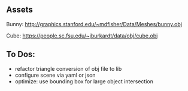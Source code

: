 ## Assets
Bunny:
http://graphics.stanford.edu/~mdfisher/Data/Meshes/bunny.obj

Cube:
https://people.sc.fsu.edu/~jburkardt/data/obj/cube.obj

## To Dos:
* refactor triangle conversion of obj file to lib
* configure scene via yaml or json
* optimize: use bounding box for large object intersection 
